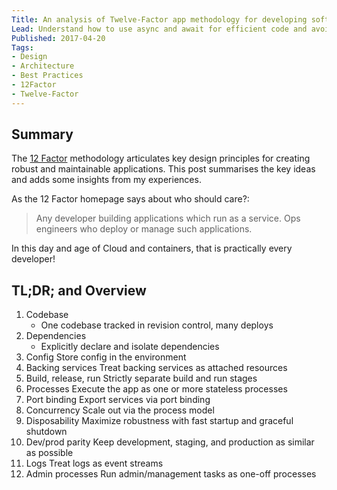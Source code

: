 ```yaml
---
Title: An analysis of Twelve-Factor app methodology for developing software as a service
Lead: Understand how to use async and await for efficient code and avoid surprises.
Published: 2017-04-20
Tags: 
- Design
- Architecture
- Best Practices
- 12Factor
- Twelve-Factor
---
```


## Summary
The [12 Factor](https://12factor.net) methodology articulates key design principles for creating robust and maintainable applications. This post summarises the key ideas and adds some insights from my experiences.

As the 12 Factor homepage says about who should care?:
> Any developer building applications which run as a service. Ops engineers who deploy or manage such applications.

In this day and age of Cloud and containers, that is practically every developer!

## TL;DR; and Overview
1. Codebase
    - One codebase tracked in revision control, many deploys
2. Dependencies
    - Explicitly declare and isolate dependencies
3. Config
Store config in the environment
4. Backing services
Treat backing services as attached resources
5. Build, release, run
Strictly separate build and run stages
6. Processes
Execute the app as one or more stateless processes
7. Port binding
Export services via port binding
8. Concurrency
Scale out via the process model
9. Disposability
Maximize robustness with fast startup and graceful shutdown
10. Dev/prod parity
Keep development, staging, and production as similar as possible
11. Logs
Treat logs as event streams
12. Admin processes
Run admin/management tasks as one-off processes
